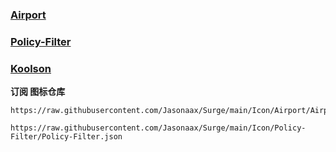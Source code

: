 ### [Airport](https://github.com/Jasonaax/Surge/tree/main/Icon/Airport)

### [Policy-Filter](https://github.com/Jasonaax/Surge/tree/main/Icon/Policy-Filter)

### [Koolson](https://github.com/Koolson/Qure)


**订阅 图标仓库**
```
https://raw.githubusercontent.com/Jasonaax/Surge/main/Icon/Airport/Airport.json
```

```
https://raw.githubusercontent.com/Jasonaax/Surge/main/Icon/Policy-Filter/Policy-Filter.json
```